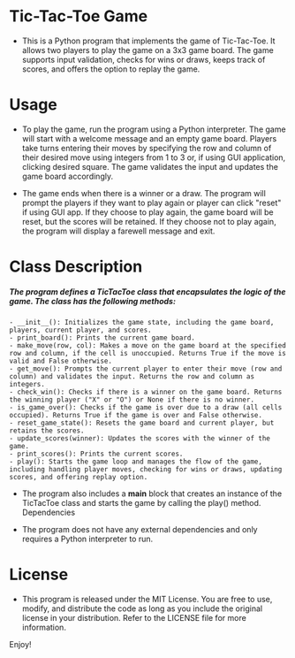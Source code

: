 # Tic-Tac-Toe Game

  - This is a Python program that implements the game of Tic-Tac-Toe. It allows two players to play the game on a 3x3 game board. The game supports input validation, checks for wins or draws, keeps track of scores, and offers the option to replay the game.

# Usage

- To play the game, run the program using a Python interpreter. The game will start with a welcome message and an empty game board. Players take turns entering their moves by specifying the row and column of their desired move using integers from 1 to 3 or, if using GUI application, clicking desired square. The game validates the input and updates the game board accordingly.

- The game ends when there is a winner or a draw. The program will prompt the players if they want to play again or player can click "reset" if using GUI app. If they choose to play again, the game board will be reset, but the scores will be retained. If they choose not to play again, the program will display a farewell message and exit.

# Class Description

##### The program defines a TicTacToe class that encapsulates the logic of the game. The class has the following methods:

    - __init__(): Initializes the game state, including the game board, players, current player, and scores.
    - print_board(): Prints the current game board.
    - make_move(row, col): Makes a move on the game board at the specified row and column, if the cell is unoccupied. Returns True if the move is valid and False otherwise.
    - get_move(): Prompts the current player to enter their move (row and column) and validates the input. Returns the row and column as integers.
    - check_win(): Checks if there is a winner on the game board. Returns the winning player ("X" or "O") or None if there is no winner.
    - is_game_over(): Checks if the game is over due to a draw (all cells occupied). Returns True if the game is over and False otherwise.
    - reset_game_state(): Resets the game board and current player, but retains the scores.
    - update_scores(winner): Updates the scores with the winner of the game.
    - print_scores(): Prints the current scores.
    - play(): Starts the game loop and manages the flow of the game, including handling player moves, checking for wins or draws, updating scores, and offering replay option.

- The program also includes a __main__ block that creates an instance of the TicTacToe class and starts the game by calling the play() method.
Dependencies

- The program does not have any external dependencies and only requires a Python interpreter to run.

# License

- This program is released under the MIT License. You are free to use, modify, and distribute the code as long as you include the original license in your distribution. Refer to the LICENSE file for more information.

Enjoy!
